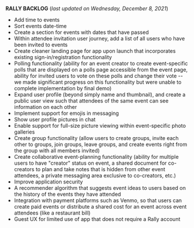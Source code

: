 **RALLY BACKLOG** (_last updated on Wednesday, December 8, 2021_)
- Add time to events
- Sort events date-time
- Create a section for events with dates that have passed
- Within attendee invitation user journey, add a list of all users who have been invited to events
- Create cleaner landing page for app upon launch that incorporates existing sign-in/registration functionality
- Polling functionality (ability for an event creator to create event-specific polls that are displayed on a polls page accessible from the event page, ability for invited users to vote on these polls and change their vote -- we made significant progress on this functionality but were  unable to complete implementation by final demo)
- Expand user profile (beyond simply name and thumbnail), and create a public user view such that attendees of the same event can see information on each other
- Implement support for emojis in messaging
- Show user profile pictures in chat
- Enable support for full-size picture viewing within event-specific photo galleries
- Create group functionality (allow users to create groups, invite each other to groups, join groups, leave groups, and create events right from the group with all members invited)
- Create collaborative event-planning functionality (ability for multiple users to have "creator" status on event, a shared document for co-creators to plan and take notes that is hidden from other event attendees, a private messaging area exclusive to co-creators, etc.)
- Improve application security
- A recommender algorithm that suggests event ideas to users based on the history of the events they have attended
- Integration with payment platforms such as Venmo, so that users can create paid events or distribute a shared cost for an event across event attendees (like a restaurant bill)
- Guest UX for limited use of app that does not require a Rally account
